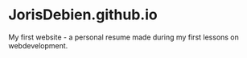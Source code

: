 # JorisDebien.github.io
My first website - a personal resume made during my first lessons on webdevelopment.

